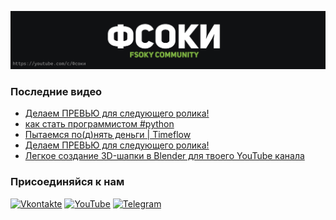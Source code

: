 [![Header](https://github.com/Fsoky/Fsoky/blob/main/assets/header-github.jpg)](https://youtube.com/c/Фсоки)

### Последние видео
<!-- YOUTUBE:START -->
- [Делаем ПРЕВЬЮ для следующего ролика!](https://www.youtube.com/watch?v=3CRexL85XUc)
- [как стать программистом #python](https://www.youtube.com/watch?v=dtmempgyIS4)
- [Пытаемся по&lpar;д&rpar;нять деньги | Timeflow](https://www.youtube.com/watch?v=z0lpW2Btpcw)
- [Делаем ПРЕВЬЮ для следующего ролика!](https://www.youtube.com/watch?v=T_bn7VHBXRI)
- [Легкое создание 3D-шапки в Blender для твоего YouTube канала](https://www.youtube.com/watch?v=CfPbyi2nohU)
<!-- YOUTUBE:END -->

### Присоединяйся к нам
[![Vkontakte](https://img.shields.io/badge/Vkontakte-black?style=for-the-badge&logo=VK)](https://vk.com/fsoky)
[![YouTube](https://img.shields.io/badge/YouTube-red?style=for-the-badge&logo=YouTube)](https://youtube.com/c/Фсоки)
[![Telegram](https://img.shields.io/badge/Telegram-blue?style=for-the-badge&logo=Telegram)](https://t.me/fsokycommunity)
